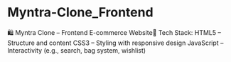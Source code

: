 # Myntra-Clone_Frontend
🛍️ Myntra Clone – Frontend E-commerce Website🔧 Tech Stack: HTML5 – Structure and content  CSS3 – Styling with responsive design  JavaScript – Interactivity (e.g., search, bag system, wishlist) 
